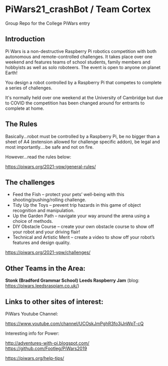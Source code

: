 
# PiWars21_crashBot / Team Cortex


Group Repo for the College PiWars entry

## Introduction

Pi Wars is a non-destructive Raspberry Pi robotics competition with both autonomous and remote-controlled challenges. It takes place over one weekend and features teams of school students, family members and hobbyists as well as solo roboteers. The event is open to anyone on planet Earth! 

You design a robot controlled by a Raspberry Pi that competes to complete a series of challenges.

It's normally held over one weekend at the University of Cambridge but due to COVID the competition has been changed around for entrants to complete at home.

## The Rules

Basically...robot must be controlled by a Raspberry Pi, be no bigger than a sheet of A4 (extension allowed for challenge specific addon), be legal and most importantly....be safe and not on fire.

However...read the rules below:

https://piwars.org/2021-vpw/general-rules/

## The challenges

* Feed the Fish – protect your pets’ well-being with this shooting/pushing/rolling challenge.
* Tidy Up the Toys – prevent trip hazards in this game of object recognition and manipulation.
* Up the Garden Path – navigate your way around the arena using a choice of methods.
* DIY Obstacle Course – create your own obstacle course to show off your robot and your driving flair!
* Technical and Artistic Merit – create a video to show off your robot’s features and design quality.


https://piwars.org/2021-vpw/challenges/

## Other Teams in the Area:

**Stonk (Bradford Grammar School)**
**Leeds Raspberry Jam** (blog: https://piwars.leedsraspjam.co.uk/)


## Links to other sites of interest:

PiWars Youtube Channel:

  https://www.youtube.com/channel/UCOskJmPghR3fo3jJnWpT-cQ

Interesting info for Power:

 http://adventures-with-pi.blogspot.com/
 https://github.com/Footleg/PiWars2019

https://piwars.org/help-tips/
